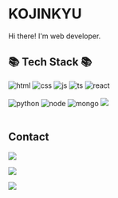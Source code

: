 
<h1>KOJINKYU</h1>
 Hi there! I'm web developer.
<h2>📚 Tech Stack 📚</h2>
<div>
<img alt="html" src ="https://img.shields.io/badge/HTML5-E34F26?style=for-the-badge&logo=html5&logoColor=white"/>
<img alt="css" src ="https://img.shields.io/badge/CSS3-1572B6?style=for-the-badge&logo=css3&logoColor=white"/>
<img alt="js" src ="https://img.shields.io/badge/JavaScript-F7DF1E?style=for-the-badge&logo=javascript&logoColor=black"/>
<img alt="ts" src ="https://img.shields.io/badge/TypeScript-007ACC?style=for-the-badge&logo=typescript&logoColor=white"/>
<img alt="react" src ="https://img.shields.io/badge/React-20232A?style=for-the-badge&logo=react&logoColor=61DAFB"/>
</div><br/>

<div> 
<img alt="python" src ="https://img.shields.io/badge/Python-3776AB?style=for-the-badge&logo=python&logoColor=white"/>
<img alt="node" src ="https://img.shields.io/badge/Node.js-43853D?style=for-the-badge&logo=node.js&logoColor=white"/>
<img alt="mongo" src ="https://img.shields.io/badge/MongoDB-4EA94B?style=for-the-badge&logo=mongodb&logoColor=white"/>
<img src="https://img.shields.io/badge/bootstrap-7952B3?style=for-the-badge&logo=bootstrap&logoColor=white">
</div>


<br/>
<h2>Contact</h2>
<a href="http://kjkj2077.github.io"><img src="https://img.shields.io/badge/Tech%20Blog-11B48A?style=flat-square&logo=Vimeo&logoColor=white&link=http://kjkj2077.github.io"/></a>

<a href="https://www.instagram.com/jinkyu_ko/" target="_blank"><img src="https://img.shields.io/badge/Instagram-E4405F?style=flat-square&logo=Instagram&logoColor=white"/></a>

<a href="mailto:kjkj2077@gnaver.com"><img src="https://img.shields.io/badge/Gmail-d14836?style=flat-square&logo=Gmail&logoColor=white&link=kjkj2077@naver.com"/></a>

	
